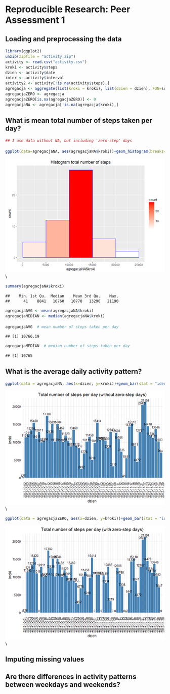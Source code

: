 # Reproducible Research: Peer Assessment 1

## Loading and preprocessing the data

```r
library(ggplot2)
unzip(zipfile = "activity.zip")
activity <- read.csv("activity.csv")
kroki <- activity$steps
dzien <- activity$date
inter <- activity$interval
activity2 <- activity[!is.na(activity$steps),]
agregacja <- aggregate(list(kroki = kroki), list(dzien = dzien), FUN=sum)
agregacjaZERO <- agregacja
agregacjaZERO[is.na(agregacjaZERO)] <- 0
agregacjaNA <- agregacja[!is.na(agregacja$kroki),]
```
## What is mean total number of steps taken per day?

```r
## I use data without NA, but including 'zero-step' days

ggplot(data=agregacjaNA, aes(agregacjaNA$kroki))+geom_histogram(breaks=seq(0,25000,by=5000),col="blue",aes(fill=..count..))+scale_fill_gradient("count", low="white", high="red")+ggtitle("Histogram total number of steps")
```

![](PA1_template_files/figure-html/unnamed-chunk-2-1.png)\

```r
summary(agregacjaNA$kroki)
```

```
##    Min. 1st Qu.  Median    Mean 3rd Qu.    Max. 
##      41    8841   10760   10770   13290   21190
```

```r
agregacjaAVG <- mean(agregacjaNA$kroki)
agregacjaMEDIAN <- median(agregacjaNA$kroki)

agregacjaAVG  # mean number of steps taken per day
```

```
## [1] 10766.19
```

```r
agregacjaMEDIAN  # median number of steps taken per day
```

```
## [1] 10765
```

## What is the average daily activity pattern?

```r
ggplot(data = agregacjaNA, aes(x=dzien, y=kroki))+geom_bar(stat = "identity", fill="steelblue")+geom_text(aes(label=kroki),vjust=-0.3, size=3.5)+theme_minimal()+theme(axis.text.x = element_text(angle=90,hjust = 1))+ggtitle("Total number of steps per day (without zero-step days)")
```

![](PA1_template_files/figure-html/unnamed-chunk-3-1.png)\

```r
ggplot(data = agregacjaZERO, aes(x=dzien, y=kroki))+geom_bar(stat = "identity", fill="steelblue")+geom_text(aes(label=kroki),vjust=-0.3, size=3.5)+theme_minimal()+theme(axis.text.x = element_text(angle=90,hjust = 1))+ggtitle("Total number of steps per day (with zero-step days)")
```

![](PA1_template_files/figure-html/unnamed-chunk-3-2.png)\
## Imputing missing values



## Are there differences in activity patterns between weekdays and weekends?

